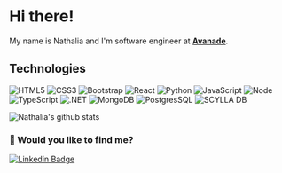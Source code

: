 # Hi there!
My name is Nathalia and I'm software engineer at [**Avanade**](https://www.avanade.com/).

## Technologies
![HTML5](https://img.shields.io/badge/-HTML5-E34F26?style=flat-square&logo=html5&logoColor=white) ![CSS3](https://img.shields.io/badge/-CSS3-1572B6?style=flat-square&logo=css3)  ![Bootstrap](https://img.shields.io/badge/-Bootstrap-563D7C?style=flat-square&logo=bootstrap) ![React](https://img.shields.io/badge/-ReactJs-black?style=flat-square&logo=react) ![Python](https://img.shields.io/badge/-Python-black?style=flat-square&logo=python) ![JavaScript](https://img.shields.io/badge/-JavaScript-black?style=flat-square&logo=javascript) ![Node](https://img.shields.io/badge/-NodeJS-green?style=flat-square&logo=node.js&logoColor=white) ![TypeScript](https://img.shields.io/badge/-TypeScript-black?style=flat-square&logo=typescript) ![.NET](https://img.shields.io/badge/-.NET-purple?style=flat-square&logo=.net&logoColor=white) ![MongoDB](https://img.shields.io/badge/-MongoDB-white?style=flat-square&logo=mongodb) ![PostgresSQL](https://img.shields.io/badge/-PostgreSQL-informational?style=flat-square&logo=PostgreSQL) ![SCYLLA DB](https://img.shields.io/badge/-ScyllaDB-blue?style=flat-square&logo=scylladb) 

![Nathalia's github stats](https://github-readme-stats.vercel.app/api?username=nathaliaspinula&count_private=true&show_icons=true&theme=buefy&hide=prs,issues,contribs)

### 📌 Would you like to find me?

[![Linkedin Badge](https://img.shields.io/badge/-LinkedIn-blue?style=flat-square&logo=Linkedin&logoColor=white&link=https://www.linkedin.com/in/nathaliaspinula)](https://www.linkedin.com/in/nathaliaspinula)
